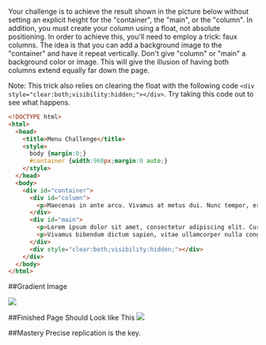 Your challenge is to achieve the result shown in the picture below without setting an explicit height for the "container", the "main", or the "column". In addition, you must create your column using a float, not absolute positioning. In order to achieve this, you'll need to employ a trick: faux columns. The idea is that you can add a background image to the "container" and have it repeat vertically. Don't give "column" or "main" a background color or image. This will give the illusion of having both columns extend equally far down the page.

Note: This trick also relies on clearing the float with the following code `<div style="clear:both;visibility:hidden;"></div>`. Try taking this code out to see what happens.

```html
<!DOCTYPE html>
<html>
  <head>
    <title>Menu Challenge</title>
    <style>
      body {margin:0;}
      #container {width:960px;margin:0 auto;}
    </style>
  </head>
  <body>
    <div id="container">
      <div id="column">
        <p>Maecenas in ante arcu. Vivamus at metus dui. Nunc tempor, erat ac hendrerit hendrerit, felis elit ultrices magna, facilisis suscipit tortor diam in nibh. Nullam nibh magna, rutrum malesuada varius eget, molestie eget enim. In in sem velit, at rutrum risus. Phasellus vitae lorem nisi, vitae commodo quam. Donec in convallis leo.</p><p>Maecenas in ante arcu. Vivamus at metus dui. Nunc tempor, erat ac hendrerit hendrerit, felis elit ultrices magna, facilisis suscipit tortor diam in nibh. Nullam nibh magna, rutrum malesuada varius eget, molestie eget enim. In in sem velit, at rutrum risus. Phasellus vitae lorem nisi, vitae commodo quam. Donec in convallis leo.</p>
      </div>
      <div id="main">
        <p>Lorem ipsum dolor sit amet, consectetur adipiscing elit. Curabitur elementum accumsan risus ac suscipit. Donec volutpat eros quis elit porttitor bibendum. Suspendisse id quam sed enim dignissim laoreet non nec sem. Nam fermentum pellentesque urna eget mattis. Vivamus pellentesque consectetur nulla, ut consectetur sapien dignissim quis. Integer ultrices, mi quis hendrerit aliquam, lorem risus accumsan turpis, id blandit tortor turpis non leo. Cras dignissim aliquet sem, a tempor odio vehicula vel. Praesent euismod fermentum dapibus. Cras eros massa, vestibulum ultricies vehicula eget, vehicula fermentum nisi. Aliquam a eros sapien. Suspendisse potenti.</p>
        <p>Vivamus bibendum dictum sapien, vitae ullamcorper nulla congue ut. Integer dignissim tempor felis, sit amet hendrerit nisl porta sit amet. Aenean quis erat magna. Nunc placerat malesuada mi, vitae auctor tellus suscipit lobortis. Nullam scelerisque quam cursus libero faucibus sit amet facilisis mauris sagittis. Proin vitae lacus quis tortor viverra molestie ac facilisis eros. Nulla ut accumsan purus. Praesent quis erat nec justo lobortis posuere. Curabitur ut sem vel ipsum molestie venenatis congue in massa. Ut elementum metus a lacus accumsan eget aliquet lorem pretium. Vivamus facilisis, nisl non sagittis dapibus, erat mi rutrum sem, vitae posuere odio sapien ut diam. Pellentesque pharetra imperdiet enim in volutpat. Proin mi massa, blandit sodales pellentesque vitae, mattis in risus. Curabitur at augue a eros tincidunt vulputate. Quisque suscipit consequat ipsum, nec convallis massa tristique volutpat. Vestibulum ut tellus et leo porta elementum ut ac erat.</p>
      </div>
      <div style="clear:both;visibility:hidden;"></div>
    </div>
  </body>
</html>
```
##Gradient Image

![](https://raw.github.com/christensenacademy/christensen-academy/master/modules/css-layouts/challenges/horizontal-gradient.png)

##Finished Page Should Look like This
![](https://raw.github.com/christensenacademy/christensen-academy/master/modules/css-layouts/challenges/faux-columns-challenge.png)

##Mastery
Precise replication is the key.